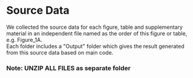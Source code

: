 # Source Data

We collected the source data for each figure, table and supplementary material in an independent file named as the order of this figure or table, e.g. Figure_1A.\
Each folder includes a "Output" folder which gives the result generated from this source data based on main code.

### Note: UNZIP ALL FILES as separate folder





